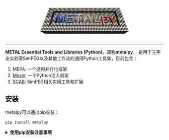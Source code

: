 <h1 align="center">
<img src="./branding/logo/metalpylogo.png" width="300" alt="METALpy">
</h1>

-------------

**METAL Essential Tools and Libraries (Python)**，简称**metalpy**，
是用于元宇宙实验室SimPEG以及其他工作流的通用Python工具集，目前包含：
1. MEPA: 一个通用并行化框架
2. [Mexin](metalpy/mexin/README.zh_CN.md): 一个Python注入框架
3. [SCAB](metalpy/scab/README.zh_CN.md): SimPEG相关实用工具和扩展

安装
------------
metalpy可以通过pip安装：

```console
pip install metalpy
```

<details><summary><b>使用pip安装注意事项</b></summary>
<p>

metalpy包含针对SimPEG的扩展SCAB，像这样使用`pip`进行安装时*不会*安装SCAB相关的额外依赖：

```console
pip install metalpy
```

其他支持的安装参数包括：

```console
pip install "metalpy[scab]"      # 额外安装SCAB模块需要的依赖
pip install "metalpy[tests]"     # 安装测试需要的依赖
pip install "metalpy[docs]"      # 安装文档生成需要的依赖
pip install "metalpy[complete]"  # 安装全部可选依赖
pip install "metalpy[dev]"       # 安装开发所需依赖
```

</p>
</details>
